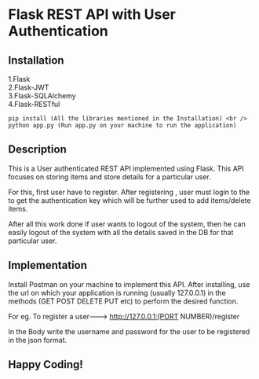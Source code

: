 # Flask REST API with User Authentication

## Installation
1.Flask <br />
2.Flask-JWT <br />
3.Flask-SQLAlchemy<br />
4.Flask-RESTful

```
pip install (All the libraries mentioned in the Installation) <br />
python app.py (Run app.py on your machine to run the application)
```

## Description

This is a User authenticated REST API implemented using Flask. This API focuses on storing items and store details for a particular user.

For this, first user have to register. After registering , user must login to the to get the authentication key which will be further used to add items/delete items.

After all this work done if user wants to logout of the system, then he can easily logout of the system with all the details saved in the DB for that particular user.

## Implementation

Install Postman on your machine to implement this API.
After installing, use the url on which your application is running (usually 127.0.0.1) in the methods (GET POST DELETE PUT etc) to perform the desired function.

For eg. To register a user---> http://127.0.0.1:(PORT NUMBER)/register

In the Body write the username and password for the user to be registered in the json format.

## Happy Coding!
